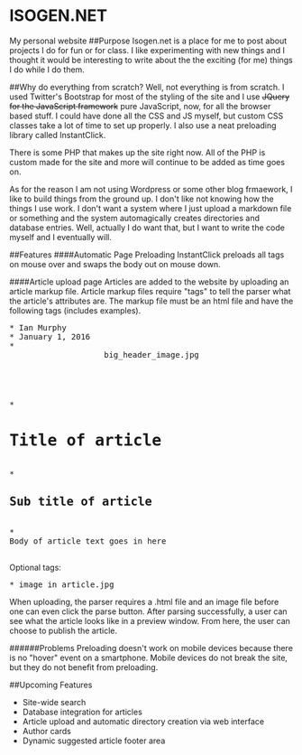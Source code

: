 # ISOGEN.NET
My personal website
##Purpose
Isogen.net is a place for me to post about projects I do for fun or for class.  I like experimenting with new things and I thought it would be interesting to write about the the exciting (for me) things I do while I do them.

##Why do everything from scratch?
Well, not everything is from scratch.  I used Twitter's Bootstrap for most of the styling of the site and I use ~~JQuery for the JavaScript framework~~ pure JavaScript, now, for all the browser based stuff.  I could have done all the CSS and JS myself, but custom CSS classes take a lot of time to set up properly.  I also use a neat preloading library called InstantClick.

There is some PHP that makes up the site right now.  All of the PHP is custom made for the site and more will continue to be added as time goes on.

As for the reason I am not using Wordpress or some other blog frmaework, I like to build things from the ground up.  I don't like not knowing how the things I use work.  I don't want a system where I just upload a markdown file or something and the system automagically creates directories and database entries.  Well, actually I do want that, but I want to write the code myself and I eventually will.

##Features
####Automatic Page Preloading
InstantClick preloads all <A> tags on mouse over and swaps the body out on mouse down.

####Article upload page
Articles are added to the website by uploading an article markup file.  Article markup files require "tags" to tell the parser what the article's attributes are.  The markup file must be an html file and have the following tags (includes examples).
<pre>
* <author>Ian Murphy</author>
* <date>January 1, 2016</date>
* <header>big_header_image.jpg</header>
* <h1>Title of article</h1>
* <h2>Sub title of article</h2>
* <article>Body of article text goes in here</article>
</pre>
Optional tags:
<pre>
* <img>image_in_article.jpg</img>
</pre>
When uploading, the parser requires a .html file and an image file before one can even click the parse button.  After parsing successfully, a user can see what the article looks like in a preview window.  From here, the user can choose to publish the article.


######Problems
Preloading doesn't work on mobile devices because there is no "hover" event on a smartphone.  Mobile devices do not break the site, but they do not benefit from preloading.

##Upcoming Features
* Site-wide search
* Database integration for articles
* Article upload and automatic directory creation via web interface
* Author cards
* Dynamic suggested article footer area
